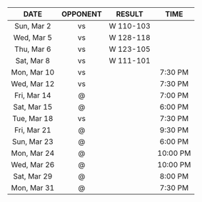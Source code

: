 |    DATE     |         OPPONENT          |  RESULT   |   TIME   |
|:-----------:|:-------------------------:|:---------:|:--------:|
| Sun, Mar 2  |  vs [](/r/denvernuggets)  | W 110-103 |          |
| Wed, Mar 5  |     vs [](/r/ripcity)     | W 128-118 |          |
| Thu, Mar 6  |     vs [](/r/sixers)      | W 123-105 |          |
| Sat, Mar 8  |     vs [](/r/lakers)      | W 111-101 |          |
| Mon, Mar 10 |    vs [](/r/utahjazz)     |           | 7:30 PM  |
| Wed, Mar 12 |     vs [](/r/thunder)     |           | 7:30 PM  |
| Fri, Mar 14 |       @ [](/r/heat)       |           | 7:00 PM  |
| Sat, Mar 15 |      @ [](/r/gonets)      |           | 6:00 PM  |
| Tue, Mar 18 |     vs [](/r/gonets)      |           | 7:30 PM  |
| Fri, Mar 21 |     @ [](/r/utahjazz)     |           | 9:30 PM  |
| Sun, Mar 23 |     @ [](/r/ripcity)      |           | 6:00 PM  |
| Mon, Mar 24 |      @ [](/r/kings)       |           | 10:00 PM |
| Wed, Mar 26 |       @ [](/r/suns)       |           | 10:00 PM |
| Sat, Mar 29 |     @ [](/r/nbaspurs)     |           | 8:00 PM  |
| Mon, Mar 31 | @ [](/r/memphisgrizzlies) |           | 7:30 PM  |